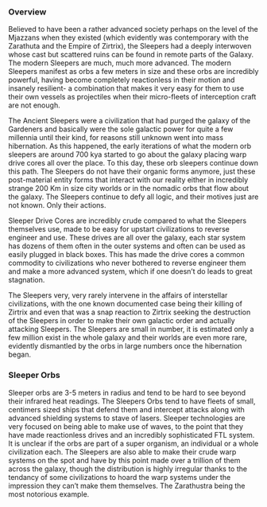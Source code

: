 
### Overview

Believed to have been a rather advanced society perhaps on the level of the Mjazzans when they existed (which evidently was contemporary with the Zarathuta and the Empire of Zirtrix), the Sleepers had a deeply interwoven whose cast but scattered ruins can be found in remote parts of the Galaxy.  The modern Sleepers are much, much more advanced.  The modern Sleepers manifest as orbs a few meters in size and these orbs are incredibly powerful, having become completely reactionless in their motion and insanely resilient- a combination that makes it very easy for them to use their own vessels as projectiles when their micro-fleets of interception craft are not enough.

The Ancient Sleepers were a civilization that had purged the galaxy of the Gardeners and basically were the sole galactic power for quite a few millennia until their kind, for reasons still unknown went into mass hibernation.  As this happened, the early iterations of what the modern orb sleepers are around 700 kya started to go about the galaxy placing warp drive cores all over the place.  To this day, these orb sleepers continue down this path.
The Sleepers do not have their organic forms anymore, just these post-material entity forms that interact with our reality either in incredibly strange 200 Km in size city worlds or in the nomadic orbs that flow about the galaxy.  The Sleepers continue to defy all logic, and their motives just are not known.  Only their actions.

Sleeper Drive Cores are incredibly crude compared to what the Sleepers themselves use, made to be easy for upstart civilizations to reverse engineer and use.  These drives are all over the galaxy, each star system has dozens of them often in the outer systems and often can be used as easily plugged in black boxes.  This has made the drive cores a common commodity to civilizations who never bothered to reverse engineer them and make a more advanced system, which if one doesn’t do leads to great stagnation.

The Sleepers very, very rarely intervene in the affairs of interstellar civilizations, with the one known documented case being their killing of Zirtrix and even that was a snap reaction to Zirtrix seeking the destruction of the Sleepers in order to make their own galactic order and actually attacking Sleepers.  The Sleepers are small in number, it is estimated only a few million exist in the whole galaxy and their worlds are even more rare, evidently dismantled by the orbs in large numbers once the hibernation began.

### Sleeper Orbs

Sleeper orbs are 3-5 meters in radius and tend to be hard to see beyond their infrared heat readings.  The Sleepers Orbs tend to have fleets of small, centimers sized ships that defend them and intercept attacks along with advanced shielding systems to stave of lasers.  Sleeper technologies are very focused on being able to make use of waves, to the point that they have made reactionless drives and an incredibly sophisticated FTL system.  It is unclear if the orbs are part of a super organism, an individual or a whole civilization each.  The Sleepers are also able to make their crude warp systems on the spot and have by this point made over a trillion of them across the galaxy, though the distribution is highly irregular thanks to the tendancy of some civilizations to hoard the warp systems under the impression they can’t make them themselves.  The Zarathustra being the most notorious example.
